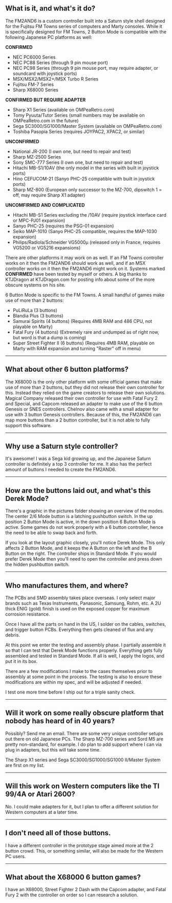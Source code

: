 ## **What is it, and what's it do?**

The FM2AND6 is a custom controller built into a Saturn style shell designed for the Fujitsu FM Towns series of computers and Marty consoles. While it is specifically designed for FM Towns, 2 Button Mode is compatible with the following Japanese PC platforms as well:

**CONFIRMED**
* NEC PC6000 Series
* NEC PC88 Series (through 9 pin mouse port)
* NEC PC98 Series (through 9 pin mouse port, may require adapter, or soundcard with joystick ports)
* MSX/MSX2/MSX2+/MSX Turbo R Series
* Fujitsu FM-7 Series
* Sharp X68000 Series

**CONFIRMED BUT REQUIRE ADAPTER**
* Sharp X1 Series (available on OMPeaRetro.com)
* Tomy Pyuuta/Tutor Series (small numbers may be available on OMPeaRetro.com in the future)
* Sega SC3000/SG1000/Master System (available on OMPeaRetro.com)
* Toshiba Pasopia Series (requires JOYPAC2, XPAC2, or similar)

**UNCONFIRMED**
* National JR-200 (I own one, but need to repair and test)
* Sharp MZ-2500 Series
* Sony SMC-777 Series (I own one, but need to repair and test)
* Hitachi MB-S1/10AV (the only model in the series with built in joystick ports)
* Hino CEFUCOM-21 (Sanyo PHC-25 compatible with built in joystick ports)
* Sharp MZ-800 (European only successor to the MZ-700, dipswitch 1 = off, may require Sharp X1 adapter)

**UNCOMFIRMED AND COMPLICATED**
* Hitachi MB-S1 Series excluding the /10AV (require joystick interface card or MPC-PJ01 expansion)
* Sanyo PHC-25 (requires the PSG-01 expansion)
* Seiko MAP-1010 (Sanyo PHC-25 compatible, requires the MAP-1030 expansion)
* Philips/Radiola/Schneider VG5000μ (released only in France, requires VG5200 or VG5216 expansions)

There are other platforms it may work on as well. If an FM Towns controller works on it then the FM2AND6 should work as well, and if an MSX controller works on it then the FM2AND6 might work on it. Systems marked **CONFIRMED** have been tested by myself or others. A big thanks to KTJDragon at KTJDragon.com for posting info about some of the more obscure systems on his site.

6 Button Mode is specific to the FM Towns. A small handful of games make use of more than 2 buttons:

* PuLiRuLa (3 buttons)
* Blandia Plus (3 buttons)
* Samurai Spirits (4 buttons) (Requires 4MB RAM and 486 CPU, not playable on Marty)
* Fatal Fury (4 buttons) (Extremely rare and undumped as of right now, but word is that a dump is coming)
* Super Street Fighter II (6 buttons) (Requires 4MB RAM, playable on Marty with RAM expansion and turning "Raster" off in menu)

------------------------------------
## **What about other 6 button platforms?**

The X68000 is the only other platform with some official games that make use of more than 2 buttons, but they did not release their own controller for this. Instead they relied on the game creators to release their own solutions. Magical Company released their own controller for use with Fatal Fury 2 and Special, and Capcom released an adapter to make use of the 6 button Genesis or SNES controllers. Chelnov also came with a small adapter for use with 3 button Genesis controllers. Because of this, the FM2AND6 can map more buttons than a 2 button controller, but it is not able to fully support this software.

----------------------------------
## **Why use a Saturn style controller?**

It's awesome! I was a Sega kid growing up, and the Japanese Saturn controller is definitely a top 3 controller for me. It also has the perfect amount of buttons I needed to create the FM2AND6. 

---------------------------------------------------------
## **How are the buttons laid out, and what's this Derek Mode?**

There's a graphic in the pictures folder showing an overview of the modes. The center 2/6 Mode button is a latching pushbutton switch. In the up position 2 Button Mode is active, in the down position 6 Button Mode is active. Some games do not work properly with a 6 button controller, hence the need to be able to swap back and forth.

If you look at the layout graphic closely, you'll notice Derek Mode. This only affects 2 Button Mode, and it keeps the A Button on the left and the B Button on the right. The controller ships in Standard Mode. If you would prefer Derek Mode then you'll need to open the controller and press down the hidden pushbutton switch.

---------------------------------
## **Who manufactures them, and where?**

The PCBs and SMD assembly takes place overseas. I only select major brands such as Texas Instruments, Panasonic, Samsung, Rohm, etc. A 2U thick ENIG (gold) finish is used on the exposed copper for maximum corrosion resistance. 

Once I have all the parts on hand in the US, I solder on the cables, switches, and trigger button PCBs. Everything then gets cleaned of flux and any debris.

At this point we enter the testing and assembly phase. I partially assemble it so that I can test that Derek Mode functions properly. Everything gets fully assembled and tested in Standard Mode. If all is well, I apply the logos, and put it in its box.

There are a few modifications I make to the cases themselves prior to assembly at some point in the process. The testing is also to ensure these modifications are within my spec, and will be adjusted if needed.

I test one more time before I ship out for a triple sanity check.

----------------------------------------------------------------------------------
## **Will it work on some really obscure platform that nobody has heard of in 40 years?**

Possibly? Send me an email. There are some very unique controller setups out there on old Japanese PCs. The Sharp MZ-700 series and Sord M5 are pretty non-standard, for example. I do plan to add support where I can via plug in adapters, but this will take some time.

The Sharp X1 series and Sega SC3000/SG1000/SG1000 II/Master System are first on my list.

--------------------------------------------------------------------
## **Will this work on Western computers like the TI 99/4A or Atari 2600?**

No. I could make adapters for it, but I plan to offer a different solution for Western computers at a later time.

----------------------------------
## **I don't need all of those buttons.**

I have a different controller in the prototype stage aimed more at the 2 button crowd. This, or something similar, will also be made for the Western PC users.

-------------------------------------
## **What about the X68000 6 button games?**

I have an X68000, Street Fighter 2 Dash with the Capcom adapter, and Fatal Fury 2 with the controller on order so I can research a solution.
